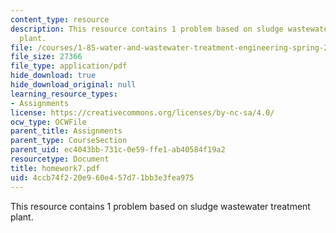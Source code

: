 ```yaml
---
content_type: resource
description: This resource contains 1 problem based on sludge wastewater treatment
  plant.
file: /courses/1-85-water-and-wastewater-treatment-engineering-spring-2006/4ccb74f220e960e457d71bb3e3fea975_homework7.pdf
file_size: 27366
file_type: application/pdf
hide_download: true
hide_download_original: null
learning_resource_types:
- Assignments
license: https://creativecommons.org/licenses/by-nc-sa/4.0/
ocw_type: OCWFile
parent_title: Assignments
parent_type: CourseSection
parent_uid: ec4043bb-731c-0e59-ffe1-ab40584f19a2
resourcetype: Document
title: homework7.pdf
uid: 4ccb74f2-20e9-60e4-57d7-1bb3e3fea975
---
```

This resource contains 1 problem based on sludge wastewater treatment plant.